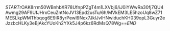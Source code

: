 $START$rOAK8rrm50WBnhbXR78UfnpPZgT4m1LXVbj6/iJ0iYWwRa30fj7QU4Awmg29AF9UfJHrxCeuZntNoJV13Epd2usTu/6h/MVkEM3LE5hzoUq8wZ71MESLkpWMThbqog6E9iR8yrPewI9Ncx7JklJvIHNwiduchKH039opL3Guyr2eJzzbcHLKy3eBjAkcYUoKh2YXk5J4p6kz6RdMsQ78Wg==$END$